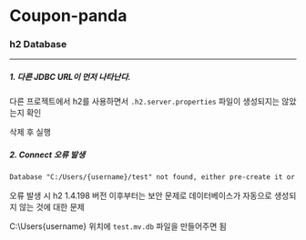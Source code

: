 # Coupon-panda


### h2 Database
***
##### 1. 다른 JDBC URL이 먼저 나타난다. 
다른 프로젝트에서 h2를 사용하면서 `.h2.server.properties` 파일이 생성되지는 않았는지 확인

삭제 후 실행

##### 2. Connect 오류 발생
```markdown
Database "C:/Users/{username}/test" not found, either pre-create it or allow remote database creation (not recommended in secure environments) [90149-224] 90149/90149
```

오류 발생 시
h2 1.4.198 버전 이후부터는 보안 문제로 데이터베이스가 자동으로 생성되지 않는 것에 대한 문제

C:\Users\{username} 위치에 `test.mv.db` 파일을 만들어주면 됨